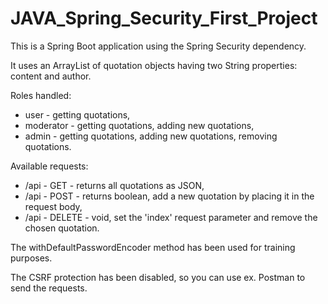 # JAVA_Spring_Security_First_Project

This is a Spring Boot application using the Spring Security dependency.

It uses an ArrayList of quotation objects having two String properties: content and author.

Roles handled:
- user - getting quotations,
- moderator - getting quotations, adding new quotations,
- admin - getting quotations, adding new quotations, removing quotations.

Available requests:
- /api - GET - returns all quotations as JSON,
- /api - POST - returns boolean, add a new quotation by placing it in the request body,
- /api - DELETE - void, set the 'index' request parameter and remove the chosen quotation.

The withDefaultPasswordEncoder method has been used for training purposes.

The CSRF protection has been disabled, so you can use ex. Postman to send the requests.
